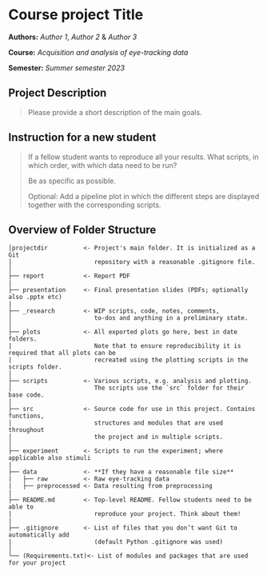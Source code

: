 # **Course project** Title
**Authors:** *Author 1*, *Author 2* & *Author 3*

**Course:** *Acquisition and analysis of eye-tracking data*

**Semester:** *Summer semester 2023*

## Project Description
> Please provide a short description of the main goals. 

## Instruction for a new student
>If a fellow student wants to reproduce all your results. What scripts, in which order, with which data need to be run?
>
>Be as specific as possible.
>
>Optional: Add a pipeline plot in which the different steps are displayed together with the corresponding scripts.

## Overview of Folder Structure 

```
│projectdir          <- Project's main folder. It is initialized as a Git
│                       repository with a reasonable .gitignore file.
│
├── report           <- Report PDF
|
├── presentation     <- Final presentation slides (PDFs; optionally also .pptx etc)
|
├── _research        <- WIP scripts, code, notes, comments,
│                       to-dos and anything in a preliminary state.
│
├── plots            <- All exported plots go here, best in date folders.
|                       Note that to ensure reproducibility it is required that all plots can be
|                       recreated using the plotting scripts in the scripts folder.
│
├── scripts          <- Various scripts, e.g. analysis and plotting.
│                       The scripts use the `src` folder for their base code.
│
├── src              <- Source code for use in this project. Contains functions,
│                       structures and modules that are used throughout
│                       the project and in multiple scripts.
│
├── experiment       <- Scripts to run the experiment; where applicable also stimuli
|
├── data             <- **If they have a reasonable file size**
|   ├── raw          <- Raw eye-tracking data
|   ├── preprocessed <- Data resulting from preprocessing
|
├── README.md        <- Top-level README. Fellow students need to be able to
|                       reproduce your project. Think about them!
|
├── .gitignore       <- List of files that you don’t want Git to automatically add
|                       (default Python .gitignore was used)
│
└── (Requirements.txt)<- List of modules and packages that are used for your project
                        
```
